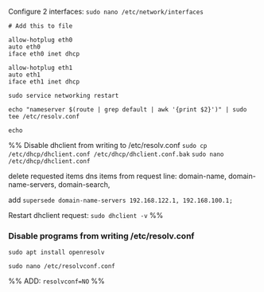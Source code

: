 
Configure 2 interfaces: `sudo nano /etc/network/interfaces`
```
# Add this to file

allow-hotplug eth0
auto eth0
iface eth0 inet dhcp

allow-hotplug eth1
auto eth1
iface eth1 inet dhcp
```

`sudo service networking restart`

`echo "nameserver $(route | grep default | awk '{print $2}')" | sudo tee /etc/resolv.conf`


`echo `

%% 
Disable dhclient from writing to /etc/resolv.conf
`sudo cp /etc/dhcp/dhclient.conf /etc/dhcp/dhclient.conf.bak`
`sudo nano /etc/dhcp/dhclient.conf`

delete requested items dns items from request line:
domain-name, domain-name-servers, domain-search,

add `supersede domain-name-servers 192.168.122.1, 192.168.100.1;`

Restart dhclient request:
`sudo dhclient -v` %%

### Disable programs from writing /etc/resolv.conf
`sudo apt install openresolv`

`sudo nano /etc/resolvconf.conf`

%% ADD:
`resolvconf=NO` %%

